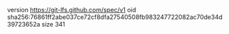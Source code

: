 version https://git-lfs.github.com/spec/v1
oid sha256:76861ff2abe037ce72cf8dfa27540508fb983247722082ac70de34d39723652a
size 341
